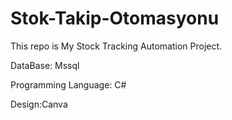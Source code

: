 # Stok-Takip-Otomasyonu

This repo is My Stock Tracking Automation Project.

DataBase: Mssql

Programming Language: C#

Design:Canva

